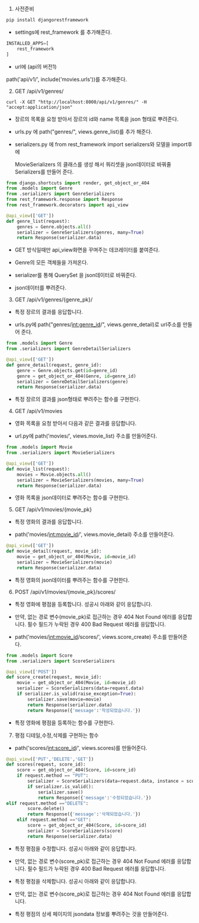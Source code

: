 1. 사전준비

```bash
pip install djangorestframework
```

- settings에 rest_framework 를 추가해준다.

```python
INSTALLED_APPS=[
	rest_framework
]
```

-  url에  (api의 버전1)

  path('api/v1/', include('movies.urls'))를 추가해준다.



2. GET /api/v1/genres/

```curl -X GET "http://localhost:8000/api/v1/genres/" -H "accept:application/json"```

- 장르의 목록을 요청 받아서 장르의 id와 name 목록을 json 형태로 뿌려준다.

- urls.py 에 path("genres/", views.genre_list)를 추가 해준다.

- serializers.py 에 from rest_framework import serializers와 모델을 import후에

  MovieSerializers 의 클래스를 생성 해서 쿼리셋을 json데이터로 바꿔줄  Serializers를 만들어 준다.

```python
from django.shortcuts import render, get_object_or_404
from .models import Genre
from .serializers import GenreSerializers
from rest_framework.response import Response
from rest_framework.decorators import api_view

@api_view(['GET'])
def genre_list(request):
	genres = Genre.objects.all()
	serializer = GenreSerializers(genres, many=True)
	return Response(serializer.data)
```

- GET 방식일때만 api_view화면을 꾸며주는 데코레이터를 붙여준다.

- Genre의 모든 객체들을 가져온다.

- serializer를 통해 QuerySet 을 json데이터로 바꿔준다.

- json데이터를 뿌려준다.



3. GET /api/v1/genres/{genre_pk}/

- 특정 장르의 결과를 응답합니다.

- urls.py에 path("genres/<int:genre_id>/", views.genre_detail)로 url주소를 만들어 준다.

```python
from .models import Genre
from .serializers import GenreDetailSerializers

@api_view(['GET'])
def genre_detail(request, genre_id):
	genre = Genre.objects.get(id=genre_id)
	genre = get_object_or_404(Genre, id=genre_id)
	serializer = GenreDetailSerializers(genre)
	return Response(serializer.data)
```

- 특정 장르의 결과를 json형태로 뿌려주는 함수를 구현한다.



4. GET /api/v1/movies

- 영화 목록을 요청 받아서 다음과 같은 결과를 응답합니다.

- url.py에 path('movies/', views.movie_list) 주소를 만들어준다.

```python
from .models import Movie
from .serializers import MovieSerializers

@api_view(['GET'])
def movie_list(request):
	movies = Movie.objects.all()
	serializer = MovieSerializers(movies, many=True)
	return Response(serializer.data)
```

- 영화 목록을 json데이터로 뿌려주는 함수를 구현한다.



5. GET /api/v1/movies/{movie_pk}

- 특정 영화의 결과를 응답합니다.

- path('movies/<int:movie_id>/', views.movie_detail) 주소를 만들어준다.

```python
@api_view(['GET'])
def movie_detail(request, movie_id):
	movie = get_object_or_404(Movie, id=movie_id)
	serializer = MovieSerializers(movie)
	return Response(serializer.data)
```

- 특정 영화의 json데이터를 뿌려주는 함수를 구현한다.



6. POST /api/v1/movies/{movie_pk}/scores/

- 특정 영화에 평점을 등록합니다. 성공시 아래와 같이 응답합니다.

- 만약, 없는 경로 변수(movie_pk)로 접근하는 경우 404 Not Found 에러를 응답합니다.
  필수 필드가 누락된 경우 400 Bad Request 에러를 응답합니다.

- path('movies/<int:movie_id>/scores/', views.score_create) 주소를 만들어준다.

```python
from .models import Score
from .serializers import ScoreSerializers

@api_view(['POST'])
def score_create(request, movie_id):
	movie = get_object_or_404(Movie, id=movie_id)
	serializer = ScoreSerializers(data=request.data)
	if serializer.is_valid(raise_exception=True):
		serializer.save(movie=movie)
		return Response(serializer.data)
		return Response({'message':'작성되었습니다.'})
```

- 특정 영화에 평점을 등록하는 함수를 구현한다.



7. 평점 디테일,수정,삭제를 구현하는 함수

-  path('scores/<int:score_id>/', views.scores)를 만들어준다.

```python
@api_view(['PUT','DELETE','GET'])        
def scores(request, score_id):
	score = get_object_or_404(Score, id=score_id)
	if request.method == "PUT":
		serializer = ScoreSerializers(data=request.data, instance = score)
		if serializer.is_valid():
			serializer.save()
			return Response({'message':'수정되었습니다.'})
elif request.method =="DELETE":
		score.delete()
		return Response({'message':'삭제되었습니다.'})
	elif request.method =="GET":
		score = get_object_or_404(Score, id=score_id)
		serializer = ScoreSerializers(score)
		return Response(serializer.data)
```

- 특정 평점을 수정합니다. 성공시 아래와 같이 응답합니다.

- 만약, 없는 경로 변수(score_pk)로 접근하는 경우 404 Not Found 에러를 응답합니다.
  필수 필드가 누락된 경우 400 Bad Request 에러를 응답합니다.



- 특정 평점을 삭제합니다. 성공시 아래와 같이 응답합니다.

- 만약, 없는 경로 변수(score_pk)로 접근하는 경우 404 Not Found 에러를 응답합니다.



- 특정 평점의 상세 페이지의 jsondata 정보를 뿌려주는 것을 만들어준다.